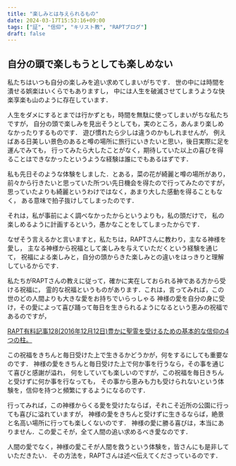 ```yaml
---
title: "楽しみとは与えられるもの"
date: 2024-03-17T15:53:16+09:00
tags: ["証", "信仰", "キリスト教", "RAPTブログ"]
draft: false
---
```


## 自分の頭で楽しもうとしても楽しめない
私たちはいつも自分の楽しみを追い求めてしまいがちです．
世の中には時間を潰せる娯楽はいくらでもありますし，
中には人生を破滅させてしまうような快楽享楽も山のように存在しています．

人生をダメにするとまでは行かずとも，時間を無駄に使ってしまいがちな私たちですが，
自分の頭で楽しみを見出そうとしても，実のところ，あんまり楽しめなかったりするものです．
遊び慣れたら少しは違うのかもしれませんが，
例えばある日美しい景色のあると噂の場所に旅行にいきたいと思い，後日実際に足を運んでみても，
行ってみたら大したことがなく，期待していた以上の喜びを得ることはできなかったというような経験は誰にでもあるはずです．

私も先日そのような体験をしました．とある，菜の花が綺麗と噂の場所があり，
前々から行きたいと思っていた所つい先日機会を得たので行ってみたのですが，
思っていたよりも綺麗というわけではなく，あまり大した感動を得ることもなく，
ある意味で拍子抜けしてしまったのです．

それは，私が事前によく調べなかったからというよりも，私の頭だけで，
私の楽しめるように計画するという，愚かなことをしてしまったからです．

なぜそう言えるかと言いますと，私たちは，RAPTさんに教わり，主なる神様を愛し，
主なる神様から祝福として楽しみを与えていただくという経験を通じて，
祝福による楽しみと，自分の頭からきた楽しみとの違いをはっきりと理解しているからです．

私たちがRAPTさんの教えに従って，確かに実在しておられる神である方から受ける祝福に，
霊的な祝福というものがあります．これは，言ってみれば，この世のどの人間よりも大きな愛をお持ちでいらっしゃる
神様の愛を自分の身に受け，その愛によって喜び踊って毎日を生きられるようになるという恵みの祝福であるのですが，

[RAPT有料記事128(2016年12月12日)豊かに聖霊を受けるための基本的な信仰の4つの柱。](https://rapt-neo.com/?p=41313)

この祝福をきちんと毎日受けた上で生きるかどうかが，何をするにしても重要なのです．
神様の愛をきちんと毎日受けた上で何か事を行うなら，その事を通じて喜びと感謝が溢れ，
何をしていても楽しいのですが，この祝福を毎日きちんと受けずに何か事を行なっても，
その事から恵みも力も受けられないという体験を，信仰を持つと頻繁にするようになるのです．

行ってみれば，この神様からくる愛を受けたならば，それこそ近所の公園に行っても喜びに溢れていますが，
神様の愛をきちんと受けずに生きるならば，絶景と名高い場所に行っても楽しくないのです．
神様の愛に勝る喜びは，本当にありません．この愛こそが，全て人間の追い求めるべき愛なのです．

人間の愛でなく，神様の愛こそが人間を救うという体験を，皆さんにも是非していただきたい．
その方法を，RAPTさんは述べ伝えてくださっているのです．